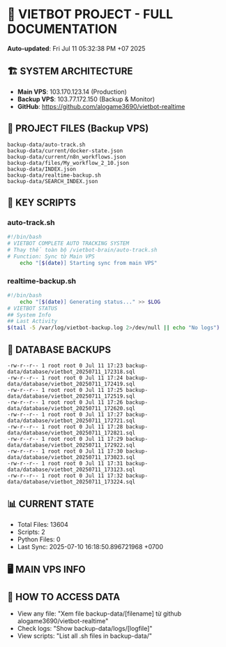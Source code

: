 # 🤖 VIETBOT PROJECT - FULL DOCUMENTATION
**Auto-updated**: Fri Jul 11 05:32:38 PM +07 2025

## 🏗️ SYSTEM ARCHITECTURE
- **Main VPS**: 103.170.123.14 (Production)
- **Backup VPS**: 103.77.172.150 (Backup & Monitor)
- **GitHub**: https://github.com/alogame3690/vietbot-realtime

## 📁 PROJECT FILES (Backup VPS)
```
backup-data/auto-track.sh
backup-data/current/docker-state.json
backup-data/current/n8n_workflows.json
backup-data/files/My_workflow_2_10.json
backup-data/INDEX.json
backup-data/realtime-backup.sh
backup-data/SEARCH_INDEX.json
```

## 🔧 KEY SCRIPTS
### auto-track.sh
```bash
#!/bin/bash
# VIETBOT COMPLETE AUTO TRACKING SYSTEM
# Thay thế toàn bộ /vietbot-brain/auto-track.sh
# Function: Sync từ Main VPS
    echo "[$(date)] Starting sync from main VPS"
```
### realtime-backup.sh
```bash
#!/bin/bash
    echo "[$(date)] Generating status..." >> $LOG
# VIETBOT STATUS
## System Info
## Last Activity
$(tail -5 /var/log/vietbot-backup.log 2>/dev/null || echo "No logs")
```

## 💾 DATABASE BACKUPS
```
-rw-r--r-- 1 root root 0 Jul 11 17:23 backup-data/database/vietbot_20250711_172318.sql
-rw-r--r-- 1 root root 0 Jul 11 17:24 backup-data/database/vietbot_20250711_172419.sql
-rw-r--r-- 1 root root 0 Jul 11 17:25 backup-data/database/vietbot_20250711_172519.sql
-rw-r--r-- 1 root root 0 Jul 11 17:26 backup-data/database/vietbot_20250711_172620.sql
-rw-r--r-- 1 root root 0 Jul 11 17:27 backup-data/database/vietbot_20250711_172721.sql
-rw-r--r-- 1 root root 0 Jul 11 17:28 backup-data/database/vietbot_20250711_172821.sql
-rw-r--r-- 1 root root 0 Jul 11 17:29 backup-data/database/vietbot_20250711_172922.sql
-rw-r--r-- 1 root root 0 Jul 11 17:30 backup-data/database/vietbot_20250711_173023.sql
-rw-r--r-- 1 root root 0 Jul 11 17:31 backup-data/database/vietbot_20250711_173123.sql
-rw-r--r-- 1 root root 0 Jul 11 17:32 backup-data/database/vietbot_20250711_173224.sql
```

## 📊 CURRENT STATE
- Total Files: 13604
- Scripts: 2
- Python Files: 0
- Last Sync: 2025-07-10 16:18:50.896721968 +0700

## 🖥️ MAIN VPS INFO


## 🚨 HOW TO ACCESS DATA
- View any file: "Xem file backup-data/[filename] từ github alogame3690/vietbot-realtime"
- Check logs: "Show backup-data/logs/[logfile]"
- View scripts: "List all .sh files in backup-data/"
